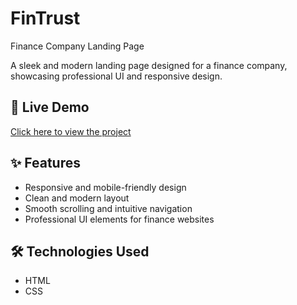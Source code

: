 # FinTrust  
Finance Company Landing Page  

A sleek and modern landing page designed for a finance company, showcasing professional UI and responsive design.

## 🔗 Live Demo  
[Click here to view the project](https://vishaljesuraj.github.io/FinTrust/)

## ✨ Features  
- Responsive and mobile-friendly design  
- Clean and modern layout  
- Smooth scrolling and intuitive navigation  
- Professional UI elements for finance websites  

## 🛠️ Technologies Used  
- HTML  
- CSS  
